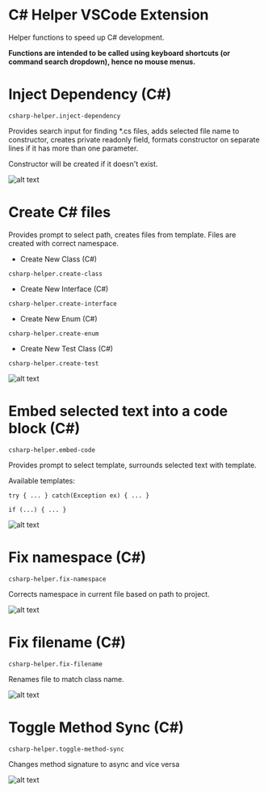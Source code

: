 # C# Helper VSCode Extension

Helper functions to speed up C# development.

**Functions are intended to be called using keyboard shortcuts (or command search dropdown), hence no mouse menus.**

# Inject Dependency (C#)

`csharp-helper.inject-dependency`

Provides search input for finding \*.cs files, adds selected file name to constructor, creates private readonly field, formats constructor on separate lines if it has more than one parameter.

Constructor will be created if it doesn't exist.

![alt text](https://raw.githubusercontent.com/sharklasers996/csharp-helper/master/assets/inject-dependency.gif)

# Create C# files

Provides prompt to select path, creates files from template.
Files are created with correct namespace.

- Create New Class (C#)

`csharp-helper.create-class`

- Create New Interface (C#)

`csharp-helper.create-interface`

- Create New Enum (C#)

`csharp-helper.create-enum`

- Create New Test Class (C#)

`csharp-helper.create-test`

![alt text](https://raw.githubusercontent.com/sharklasers996/csharp-helper/master/assets/new-class.gif)

# Embed selected text into a code block (C#)

`csharp-helper.embed-code`

Provides prompt to select template, surrounds selected text with template.

Available templates:

```
try { ... } catch(Exception ex) { ... }

if (...) { ... }
```

![alt text](https://raw.githubusercontent.com/sharklasers996/csharp-helper/master/assets/embed-code.gif)

# Fix namespace (C#)

`csharp-helper.fix-namespace`

Corrects namespace in current file based on path to project.

![alt text](https://raw.githubusercontent.com/sharklasers996/csharp-helper/master/assets/fix-namespace.gif)

# Fix filename (C#)

`csharp-helper.fix-filename`

Renames file to match class name.

![alt text](https://raw.githubusercontent.com/sharklasers996/csharp-helper/master/assets/fix-filename.gif)

# Toggle Method Sync (C#)

`csharp-helper.toggle-method-sync`

Changes method signature to async and vice versa

![alt text](https://raw.githubusercontent.com/sharklasers996/csharp-helper/master/assets/toggle-method-sync.gif)
